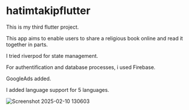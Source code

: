# hatimtakipflutter

This is my third flutter project.

This app aims to enable users to share a religious book online and read it together in parts.

I tried riverpod for state management.

For authentification and database processes, i used Firebase.

GoogleAds added.

I added language support for 5 languages.

![Screenshot 2025-02-10 130603](https://github.com/user-attachments/assets/b72452ff-48ad-4e0a-b193-5c6db1365348)
